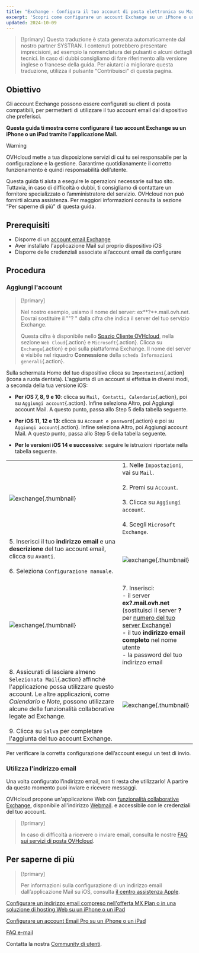 ```yaml
---
title: "Exchange - Configura il tuo account di posta elettronica su Mail per iPhone e iPad"
excerpt: 'Scopri come configurare un account Exchange su un iPhone o un iPad tramite l’applicazione Mail'
updated: 2024-10-09
---
```


> [!primary]
> Questa traduzione è stata generata automaticamente dal nostro partner SYSTRAN. I contenuti potrebbero presentare imprecisioni, ad esempio la nomenclatura dei pulsanti o alcuni dettagli tecnici. In caso di dubbi consigliamo di fare riferimento alla versione inglese o francese della guida. Per aiutarci a migliorare questa traduzione, utilizza il pulsante "Contribuisci" di questa pagina.
>

## Obiettivo

Gli account Exchange possono essere configurati su client di posta compatibili, per permetterti di utilizzare il tuo account email dal dispositivo che preferisci.

**Questa guida ti mostra come configurare il tuo account Exchange su un iPhone o un iPad tramite l'applicazione Mail.**

> [!warning]
>
> OVHcloud mette a tua disposizione servizi di cui tu sei responsabile per la configurazione e la gestione. Garantirne quotidianamente il corretto funzionamento è quindi responsabilità dell’utente.
>
> Questa guida ti aiuta a eseguire le operazioni necessarie sul tuo sito. Tuttavia, in caso di difficoltà o dubbi, ti consigliamo di contattare un fornitore specializzato o l’amministratore del servizio. OVHcloud non può fornirti alcuna assistenza. Per maggiori informazioni consulta la sezione “Per saperne di più” di questa guida.
>

## Prerequisiti

- Disporre di un [account email Exchange](/links/web/emails)
- Aver installato l'applicazione Mail sul proprio dispositivo iOS
- Disporre delle credenziali associate all’account email da configurare

## Procedura

### Aggiungi l'account <a name="addaccount"></a>

> [!primary]
>
> Nel nostro esempio, usiamo il nome del server: ex**?**.mail.ovh.net. Dovrai sostituire il ""? " dalla cifra che indica il server del tuo servizio Exchange.
>
> Questa cifra è disponibile nello [Spazio Cliente OVHcloud](/links/manager), nella sezione `Web Cloud`{.action} e `Microsoft`{.action}.
> Clicca su `Exchange`{.action} e poi sulla piattaforma Exchange. Il nome del server è visibile nel riquadro **Connessione** della `scheda Informazioni generali`{.action}.
>

Sulla schermata Home del tuo dispositivo clicca su `Impostazioni`{.action} (icona a ruota dentata). L'aggiunta di un account si effettua in diversi modi, a seconda della tua versione iOS:

- **Per iOS 7, 8, 9 e 10**: clicca su `Mail, Contatti, Calendario`{.action}, poi su `Aggiungi account`{.action}. Infine seleziona Altro, poi Aggiungi account Mail. A questo punto, passa allo Step 5 della tabella seguente.

- **Per iOS 11, 12 e 13**: clicca su `Account e password`{.action} e poi su `Aggiungi account`{.action}. Infine seleziona Altro, poi Aggiungi account Mail. A questo punto, passa allo Step 5 della tabella seguente.

- **Per le versioni iOS 14 e successive**: seguire le istruzioni riportate nella tabella seguente.

| | |
|---|---|
|![exchange](images/configuration-mailex-ios-step01.gif){.thumbnail}|1. Nelle `Impostazioni`, vai su `Mail`. <br><br> 2. Premi su `Account`.<br><br> 3. Clicca su `Aggiungi account`.<br><br> 4. Scegli `Microsoft Exchange`.|
|5. Inserisci il tuo **indirizzo email** e una **descrizione** del tuo account email, clicca su `Avanti`.<br><br>6. Seleziona `Configurazione manuale`.<br><br>|![exchange](images/configuration-mailex-ios-step02.png){.thumbnail}|
|![exchange](images/configuration-mailex-ios-step03.png){.thumbnail}|7. Inserisci: <br>- il server **ex?.mail.ovh.net** (sostituisci il server **?** per [numero del tuo server Exchange](#addaccount))<br>- il tuo **indirizzo email completo** nel nome utente <br>- la password del tuo indirizzo email|
|8. Assicurati di lasciare almeno `Selezionata Mail`{.action} affinché l'applicazione possa utilizzare questo account. Le altre applicazioni, come *Calendario* e *Note*, possono utilizzare alcune delle funzionalità collaborative legate ad Exchange.<br><br>9. Clicca su `Salva` per completare l'aggiunta del tuo account Exchange.|![exchange](images/configuration-mailex-ios-step04.png){.thumbnail}|

Per verificare la corretta configurazione dell’account esegui un test di invio.

### Utilizza l'indirizzo email

Una volta configurato l’indirizzo email, non ti resta che utilizzarlo! A partire da questo momento puoi inviare e ricevere messaggi.

OVHcloud propone un'applicazione Web con [funzionalità collaborative Exchange](/links/web/emails), disponibile all'indirizzo [Webmail](/links/web/email). e accessibile con le credenziali del tuo account.

> [!primary]
>
> In caso di difficoltà a ricevere o inviare email, consulta le nostre [FAQ sui servizi di posta OVHcloud](/pages/web_cloud/email_and_collaborative_solutions/mx_plan/faq-emails).
>

## Per saperne di più

> [!primary]
>
> Per informazioni sulla configurazione di un indirizzo email dall’applicazione Mail su iOS, consulta [il centro assistenza Apple](https://support.apple.com/it-it/102619).


[Configurare un indirizzo email compreso nell'offerta MX Plan o in una soluzione di hosting Web su un iPhone o un iPad](/pages/web_cloud/email_and_collaborative_solutions/mx_plan/how_to_configure_ios)

[Configurare un account Email Pro su un iPhone o un iPad](/pages/web_cloud/email_and_collaborative_solutions/email_pro/how_to_configure_ios)

[FAQ e-mail](/pages/web_cloud/email_and_collaborative_solutions/mx_plan/faq-emails)

Contatta la nostra [Community di utenti](/links/community).